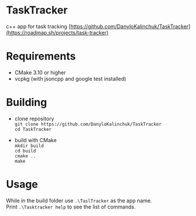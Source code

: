 # TaskTracker
c++ app for task tracking
[https://github.com/DanyloKalinchuk/TaskTracker](https://roadmap.sh/projects/task-tracker)

# Requirements
- CMake 3.10 or higher
- vcpkg (with jsoncpp and google test installed)

# Building
- clone repository  
`git clone https://github.com/DanyloKalinchuk/TaskTracker`  
`cd TaskTracker`

- build with CMake  
`mkdir build`  
`cd build`  
`cmake ..`  
`make`

# Usage
While in the build folder use `.\TaslTracker` as the app name.  
Print `.\Tasktracker help` to see the list of commands.
